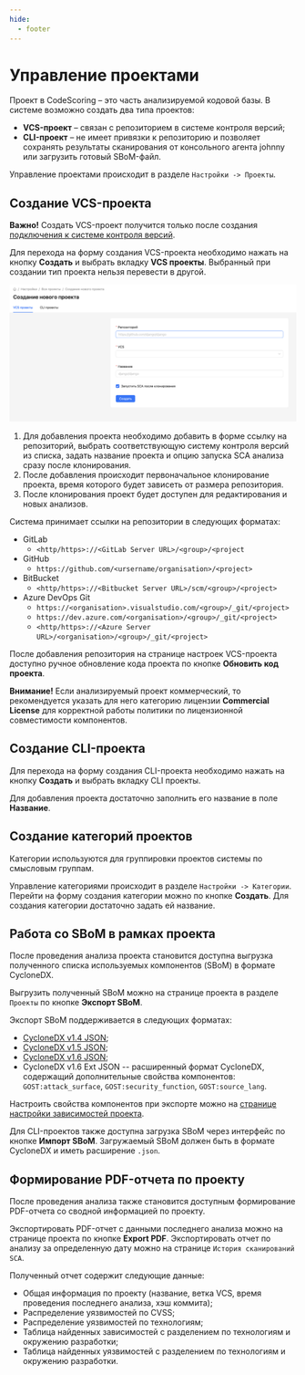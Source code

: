 ```yaml
---
hide:
  - footer
---
```


# Управление проектами

Проект в CodeScoring – это часть анализируемой кодовой базы. В системе возможно создать два типа проектов:

- **VCS-проект** – связан с репозиторием в системе контроля версий;
- **CLI-проект** – не имеет привязки к репозиторию и позволяет сохранять результаты сканирования от консольного агента johnny или загрузить готовый SBoM-файл.

Управление проектами происходит в разделе `Настройки -> Проекты`.

## Создание VCS-проекта

**Важно!** Создать VCS-проект получится только после создания [подключения к системе контроля версий](/on-premise/how-to/vcs-git).

Для перехода на форму создания VCS-проекта необходимо нажать на кнопку **Создать** и выбрать вкладку **VCS проекты**. Выбранный при создании тип проекта нельзя перевести в другой.

![VCS Project](/assets/img/vcs-project.png)

1. Для добавления проекта необходимо добавить в форме ссылку на репозиторий, выбрать соответствующую систему контроля версий из списка, задать название проекта и опцию запуска SCA анализа сразу после клонирования.
2. После добавления происходит первоначальное клонирование проекта, время которого будет зависеть от размера репозитория.
3. После клонирования проект будет доступен для редактирования и новых анализов.

Система принимает ссылки на репозитории в следующих форматах:

- GitLab
    + `<http/https>://<GitLab Server URL>/<group>/<project`
- GitHub
    + `https://github.com/<ursername/organisation>/<project>`
- BitBucket
    + `<http/https>://<Bitbucket Server URL>/scm/<group>/<project>`
- Azure DevOps Git
    + `https://<organisation>.visualstudio.com/<group>/_git/<project>`
    + `https://dev.azure.com/<organisation>/<group>/_git/<project>`
    + `<http/https>://<Azure Server URL>/<organisation>/<group>/_git/<project>`

После добавления репозитория на странице настроек VCS-проекта доступно ручное обновление кода проекта по кнопке **Обновить код проекта**.

**Внимание!** Если анализируемый проект коммерческий, то рекомендуется указать для него категорию лицензии **Commercial License** для корректной работы политики по лицензионной совместимости компонентов. 

## Создание CLI-проекта

Для перехода на форму создания CLI-проекта необходимо нажать на кнопку **Создать** и выбрать вкладку CLI проекты.

Для добавления проекта достаточно заполнить его название в поле **Название**.

## Создание категорий проектов

Категории используются для группировки проектов системы по смысловым группам.

Управление категориями происходит в разделе `Настройки -> Категории`. Перейти на форму создания категории можно по кнопке **Создать**. Для создания категории достаточно задать ей название.

## Работа со SBoM в рамках проекта

После проведения анализа проекта становится доступна выгрузка полученного списка используемых компонентов (SBoM) в формате CycloneDX.

Выгрузить полученный SBoM можно на странице проекта в разделе `Проекты` по кнопке **Экспорт SBoM**.

Экспорт SBoM поддерживается в следующих форматах:

- [CycloneDX v1.4 JSON](https://cyclonedx.org/docs/1.4/json/);
- [CycloneDX v1.5 JSON](https://cyclonedx.org/docs/1.5/json/);
- [CycloneDX v1.6 JSON](https://cyclonedx.org/docs/1.6/json/);
- CycloneDX v1.6 Ext JSON -- расширенный формат CycloneDX, содержащий дополнительные свойства компонентов: `GOST:attack_surface`, `GOST:security_function`, `GOST:source_lang`.

Настроить свойства компонентов при экспорте можно на [странице настройки зависимостей проекта](/sca/export-results/#bom-settings).

Для CLI-проектов также доступна загрузка SBoM через интерфейс по кнопке **Импорт SBoM**. Загружаемый SBoM должен быть в формате CycloneDX и иметь расширение `.json`.

## Формирование PDF-отчета по проекту

После проведения анализа также становится доступным формирование PDF-отчета со сводной информацией по проекту.

Экспортировать PDF-отчет с данными последнего анализа можно на странице проекта по кнопке **Export PDF**. Экспортировать отчет по анализу за определенную дату можно на странице `История сканирований SCA`.

Полученный отчет содержит следующие данные:

- Общая информация по проекту (название, ветка VCS, время проведения последнего анализа, хэш коммита);
- Распределение уязвимостей по CVSS;
- Распределение уязвимостей по технологиям;
- Таблица найденных зависимостей с разделением по технологиям и окружению разработки;
- Таблица найденных уязвимостей с разделением по технологиям и окружению разработки.
